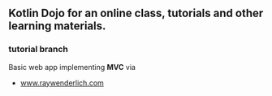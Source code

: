 ## Kotlin Dojo for an online class, tutorials and other learning materials.

### tutorial branch
Basic web app implementing **MVC** via 
- www.raywenderlich.com
